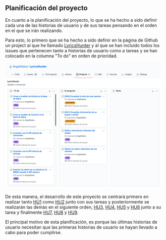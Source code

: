 ## Planificación del proyecto

En cuanto a la planificación del proyecto, lo que se ha hecho a sido definir cada una de las historias de usuario y de sus tareas pensando en el orden en el que se irán realizando.

Para esto, lo primero que se ha hecho a sido definir en la página de Github un project al que he llamado [LyricsHunter](https://github.com/AngelValera/LyricsHunter/projects/1) y al que se han incluido todos los issues que pertenecen tanto a historias de usuario como a tareas y se han colocado en la columna "To do" en orden de prioridad. 

![Project](Img/Img_Planificacion/Project.png "Planificación")

De esta manera, el desarrollo de este proyecto se centrará primero en realizar tanto [HU1](ttps://github.com/AngelValera/LyricsHunter/issues/12) como [HU2](https://github.com/AngelValera/LyricsHunter/issues/13) junto con sus tareas y posteriormente se realizarán las demás en el siguiente orden, [HU3](https://github.com/AngelValera/LyricsHunter/issues/24), [HU4](https://github.com/AngelValera/LyricsHunter/issues/25), [HU5](https://github.com/AngelValera/LyricsHunter/issues/26) y [HU6](https://github.com/AngelValera/LyricsHunter/issues/28) junto a su tarea y finalmente [HU7](https://github.com/AngelValera/LyricsHunter/issues/29), [HU8](https://github.com/AngelValera/LyricsHunter/issues/30) y [HU9](https://github.com/AngelValera/LyricsHunter/issues/31).


El principal motivo de esta planificación, es porque las últimas historias de usuario necesitan que las primeras historias de usuario se hayan llevado a cabo para poder cumplirse.